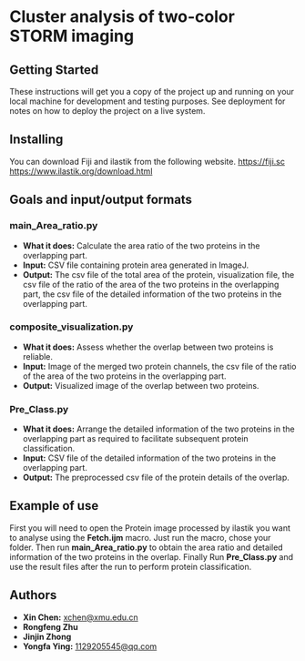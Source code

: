 # Cluster analysis of two-color STORM imaging

## Getting Started

These instructions will get you a copy of the project up and running on your local machine for development and testing purposes. See deployment for notes on how to deploy the project on a live system.

## Installing
You can download Fiji and ilastik from the following website.
https://fiji.sc
https://www.ilastik.org/download.html

## Goals and input/output formats

 ### main_Area_ratio.py
 

 - **What it does:** Calculate the area ratio of the two proteins in the overlapping part.
 - **Input:** CSV file containing protein area generated in ImageJ.
 - **Output:** The csv file of the total area of the protein, visualization file, the csv file of the ratio of the area of the two proteins in the overlapping part, the csv file of the detailed information of the two proteins in the overlapping part.
 
 ### composite_visualization.py
 
 - **What it does:** Assess whether the overlap between two proteins is reliable.
 - **Input:** Image of the merged two protein channels, the csv file of the ratio of the area of the two proteins in the overlapping part.
 - **Output:** Visualized image of the overlap between two proteins.

### Pre_Class.py

 - **What it does:** Arrange the detailed information of the two proteins in the overlapping part as required to facilitate subsequent protein classification.
 - **Input:** CSV file of the detailed information of the two proteins in the overlapping part.
 - **Output:** The preprocessed csv file of the protein details of the overlap.

## Example of use
First you will need to open the Protein image processed by ilastik you want to analyse using the **Fetch.ijm** macro. Just run the macro, chose your folder.
Then run **main_Area_ratio.py** to obtain the area ratio and detailed information of the two proteins in the overlap.
Finally Run **Pre_Class.py** and use the result files after the run to perform protein classification.

## Authors

 - **Xin Chen:** xchen@xmu.edu.cn
 - **Rongfeng Zhu**
 - **Jinjin Zhong**
 - **Yongfa Ying:** 1129205545@qq.com
